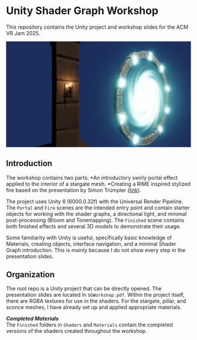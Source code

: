 # Unity Shader Graph Workshop

This repository contains the Unity project and workshop slides for the ACM VR Jam 2025.

![Example shaders created during the workshop](example.png "Example shader usage")

## Introduction 
The workshop contains two parts:
*An introductory swirly portal effect applied to the interior of a stargate mesh.
*Creating a RIME inspired stylized fire based on the presentation by Simon Trümpler ([link](https://www.unrealengine.com/en-US/events/unreal-fest-europe-2018/stylized-vfx-in-rime)).

The project uses Unity 6 (6000.0.32f) with the Universal Render Pipeline. The `Portal` and `Fire` scenes are the intended entry point and contain starter objects for working with the shader graphs, a directional light, and minimal post-processing (Bloom and Tonemapping).
The `Finished` scene contains both finished effects and several 3D models to demonstrate their usage.

Some familiarity with Unity is useful, specifically basic knowledge of Materials, creating objects, interface navigation, and a minimal Shader Graph introduction. This is mainly because I do not show every step in the presentation slides.


## Organization 
The root repo is a Unity project that can be directly opened.
The presentation slides are located in `SGWorkshop.pdf`.
Within the project itself, there are RGBA textures for use in the shaders. For the stargate, pillar, and sconce meshes, I have already set up and applied appropriate materials.

***Completed Materials***  
The `Finished` folders in `Shaders` and `Materials` contain the completed versions of the shaders created throughout the workshop.
